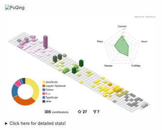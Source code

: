 ![PuQing](https://user-images.githubusercontent.com/27223114/171565019-9a56fae6-b08b-421f-99db-7e830da42371.png)

![](./profile-3d-contrib/profile-season-animate.svg)

<details>
<summary>Click here for detailed stats!</summary>

<!--START_SECTION:waka-->
**I'm a Night 🦉** 

```text
🌞 Morning                43 commits          ██░░░░░░░░░░░░░░░░░░░░░░░   08.07 % 
🌆 Daytime                195 commits         █████████░░░░░░░░░░░░░░░░   36.59 % 
🌃 Evening                117 commits         █████░░░░░░░░░░░░░░░░░░░░   21.95 % 
🌙 Night                  178 commits         ████████░░░░░░░░░░░░░░░░░   33.40 % 
```


📊 **This Week I Spent My Time On** 

```text
💬 Programming Languages: 
Python                   11 hrs 10 mins      ██████████████░░░░░░░░░░░   54.59 % 
C++                      7 hrs 52 mins       ██████████░░░░░░░░░░░░░░░   38.44 % 
Markdown                 33 mins             █░░░░░░░░░░░░░░░░░░░░░░░░   02.72 % 
TOML                     23 mins             ░░░░░░░░░░░░░░░░░░░░░░░░░   01.94 % 
Other                    10 mins             ░░░░░░░░░░░░░░░░░░░░░░░░░   00.87 % 

🔥 Editors: 
VS Code                  20 hrs 28 mins      █████████████████████████   100.00 % 

💻 Operating System: 
WSL                      20 hrs 9 mins       █████████████████████████   98.43 % 
Mac                      13 mins             ░░░░░░░░░░░░░░░░░░░░░░░░░   01.13 % 
Windows                  5 mins              ░░░░░░░░░░░░░░░░░░░░░░░░░   00.44 % 
```


<!--END_SECTION:waka-->
</details>
